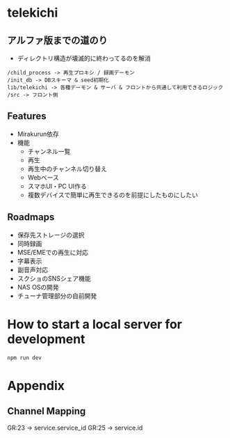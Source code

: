 # telekichi

## アルファ版までの道のり

- ディレクトリ構造が壊滅的に終わってるのを解消

```text
/child_process -> 再生プロキシ / 録画デーモン
/init_db -> DBスキーマ & seed初期化
lib/telekichi -> 各種デーモン & サーバ & フロントから共通して利用できるロジック
/src -> フロント側
```

## Features

- Mirakurun依存
- 機能
  - チャンネル一覧
  - 再生
  - 再生中のチャンネル切り替え
  - Webベース
  - スマホUI・PC UI作る
  - 複数デバイスで簡単に再生できるのを前提にしたものにしたい

## Roadmaps

- 保存先ストレージの選択
- 同時録画
- MSE/EMEでの再生に対応
- 字幕表示
- 副音声対応
- スクショのSNSシェア機能
- NAS OSの開発
- チューナ管理部分の自前開発

# How to start a local server for development

```bash
npm run dev
```

# Appendix

## Channel Mapping

GR:23 -> service.service_id
GR:25 -> service.id
